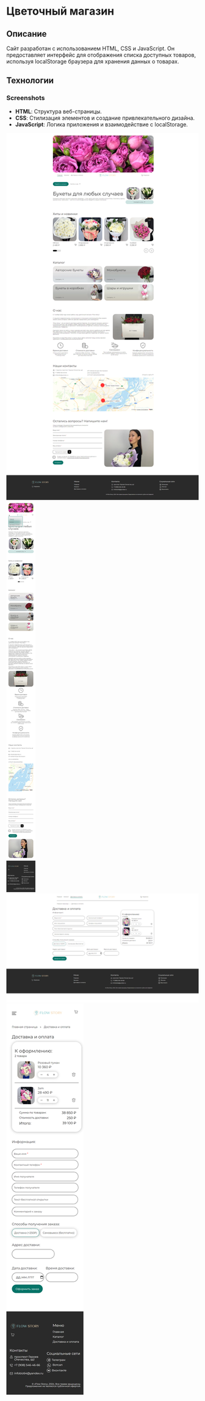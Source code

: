 # Цветочный магазин
## Описание

Сайт разработан с использованием HTML, CSS и JavaScript. Он предоставляет интерфейс для отображения списка доступных товаров, используя localStorage браузера для хранения данных о товарах.
## Технологии

### Screenshots
- **HTML**: Структура веб-страницы.
- **CSS**: Стилизация элементов и создание привлекательного дизайна.
- **JavaScript**: Логика приложения и взаимодействие с localStorage.

![Скриншот index.html PC](mainPagePC.png)
![Скриншот index.html mobile (420px)](mainPageMobile.png)
![Скриншот basket.html PC](BasketPagePC.png)
![Скриншот basket.html Mobile](BasketPageMobile.png)
